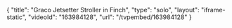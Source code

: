 {
    "title": "Graco Jetsetter Stroller in Finch",
    "type": "solo",
    "layout": "iframe-static",
    "videoId": "163984128",
    "url": "\/tvpembed\/163984128"
}